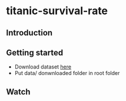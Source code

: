 # titanic-survival-rate

## Introduction

## Getting started
- Download dataset [here](https://drive.google.com/drive/folders/1eUIgWVpYd2USOJ96KXb94AfbN8dh_pHJ?usp=drive_link)
- Put data/ donwnloaded folder in root folder

## Watch

